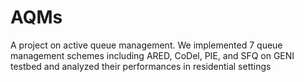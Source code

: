 # AQMs
A project on active queue management. We implemented 7 queue management schemes including ARED, CoDel, PIE, and SFQ on GENI testbed and analyzed their performances in residential settings
